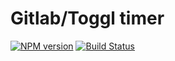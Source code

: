 # Gitlab/Toggl timer

[![NPM version](https://badge.fury.io/js/gitlab-toggl-timer.svg)](http://badge.fury.io/js/gitlab-toggl-timer)
[![Build Status](https://travis-ci.org/polopelletier/gitlab-toggl-timer.svg?branch=master)](https://travis-ci.org/polopelletier/gitlab-toggl-timer)

